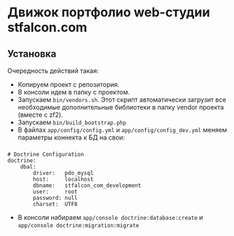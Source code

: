 Движок портфолио web-студии stfalcon.com
========================================

Установка
---------

Очередность действий такая:
* Копируем проект с репозитория.
* В консоли идем в папку с проектом.
* Запускаем `bin/vendors.sh`. Этот скрипт автоматически загрузит все необходимые дополнительные библиотеки в папку vendor проекта (вместе с zf2).
* Запускаем `bin/build_bootstrap.php`
* В файлах `app/config/config.yml` и `app/config/config_dev.yml` меняем параметры коннекта к БД на свои:
###
    # Doctrine Configuration
    doctrine:
        dbal:
            driver:   pdo_mysql
            host:     localhost
            dbname:   stfalcon_com_development
            user:     root
            password: null
            charset:  UTF8
* В консоли набираем `app/console doctrine:database:create` и `app/console doctrine:migration:migrate`